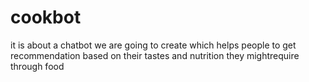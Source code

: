 # cookbot
it is about a chatbot we are going to create which helps people to get recommendation based on their tastes and nutrition they mightrequire through food
